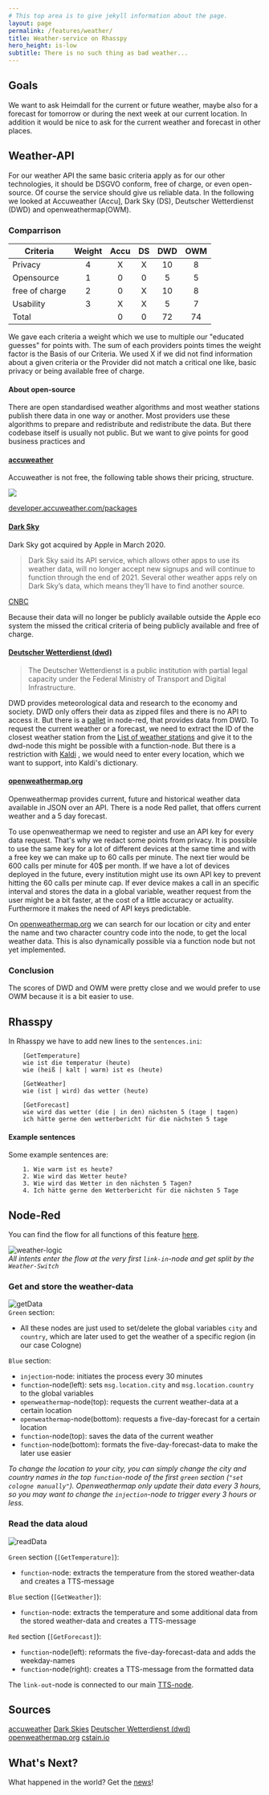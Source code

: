 ```yaml
---
# This top area is to give jekyll information about the page.
layout: page
permalink: /features/weather/
title: Weather-service on Rhasspy
hero_height: is-low
subtitle: There is no such thing as bad weather...
---
```


## Goals

We want to ask Heimdall for the current or future weather, maybe also for a forecast for tomorrow or during the next week
at our current location. In addition it would be nice to ask for the current weather and forecast in other places.

## Weather-API
For our weather API the same basic criteria apply as for our other technologies, it should be DSGVO conform, free of charge,
or even open-source. Of course the service should give us reliable data. In the following we looked at Accuweather (Accu], Dark Sky (DS),
Deutscher Wetterdienst (DWD) and openweathermap(OWM).

### Comparrison

| Criteria      |Weight | Accu  | DS    | DWD   | OWM   |
|---------------|:-----:|:-----:|:-----:|:-----:|:-----:|       
| Privacy       | 4     | X     | X     | 10    | 8     |
| Opensource    | 1     | 0     | 0     | 5     | 5     |
| free of charge| 2     | 0     | X     | 10    | 8     |
| Usability     | 3     | X     | X     | 5     | 7     |
| Total         |       | 0     | 0     | 72    | 74    |

We gave each criteria a weight which we use to multiple our "educated guesses" for points with. The sum of each providers
points times the weight factor is the Basis of our Criteria. We used X if we did not find information about a given criteria
or the Provider did not match a critical one like, basic privacy or being available free of charge.

#### About open-source

There are open standardised weather algorithms and most weather stations publish there data in one way or another. Most 
providers use these algorithms to prepare and redistribute and redistribute the data. But there codebase itself is usually not 
public. But we want to give points for good business practices and  

#### [accuweather](https://www.accuweather.com/)

Accuweather is not free, the following table shows their pricing, structure.

![](./../../assets/accuweather-pricing.png)

[developer.accuweather.com/packages](https://developer.accuweather.com/packages)

#### [Dark Sky](https://darksky.net)

Dark Sky got acquired by Apple in March 2020.

> Dark Sky said its API service, which allows other apps to use its weather data, will no longer accept new signups and 
> will continue to function through the end of 2021. Several other weather apps rely on Dark Sky’s data, which means 
> they’ll have to find another source.

[CNBC](https://www.cnbc.com/2020/03/31/apple-buys-popular-weather-app-dark-sky.html)

Because their data will no longer be publicly available outside the Apple eco system the missed the critical criteria of
being publicly available and free of charge.

#### [Deutscher Wetterdienst (dwd)](https://www.dwd.de/DE/derdwd/derdwd_node.html)

> The Deutscher Wetterdienst is a public institution with partial legal capacity under the Federal Ministry of Transport
> and Digital Infrastructure.

DWD provides meteorological data and research to the economy and society.
DWD only offers their data as zipped files and there is no API to access it. But there is a
[pallet](https://flows.nodered.org/node/node-red-contrib-dwd-local-weather) in node-red, that provides
data from DWD. To request the current weather or a forecast, we need to extract the ID of the closest weather station from
the [List of weather stations](https://www.dwd.de/DE/leistungen/met_verfahren_mosmix/mosmix_stationskatalog.cfg?view=nasPublication&nn=16102)
and give it to the dwd-node this might be possible with a function-node. But there is a restriction with 
[Kaldi](../tech-stack/kaldi.md)
, we would need to enter every location, which we want to support, into Kaldi's dictionary.

#### [openweathermap.org](https://openweathermap.org/)

Openweathermap provides current, future and historical weather data available in JSON over an API. There is a node Red
pallet, that offers current weather and a 5 day forecast.

To use openweathermap we need to register and use an API key for every data request. That's why we redact some points from
privacy. It is possible to use the same key for a lot of different devices at the same time and with a free key we can
 make up to 60 calls per minute. The next tier would be 600 calls per minute for 40$ per month. If we have a lot of devices
 deployed in the future, every institution might use its own API key to prevent hitting the 60 calls per minute cap.
 If ever device makes a call in an specific interval and stores the data in a global variable, weather request from the
 user might be a bit faster, at the cost of a little accuracy or actuality. Furthermore it makes the need of API keys
 predictable.

On [openweathermap.org](https://openweathermap.org/find?q=) we can search for our location or city and enter the name and
two character country code into the node, to get the local weather data. This is also dynamically possible via a function node
but not yet implemented.

### Conclusion

The scores of DWD and OWM were pretty close and we would prefer to use OWM because it is a bit easier to use.





## Rhasspy
In Rhasspy we have to add new lines to the `sentences.ini`:
```textmate
    [GetTemperature]
    wie ist die temperatur (heute)
    wie (heiß | kalt | warm) ist es (heute)
    
    [GetWeather]
    wie (ist | wird) das wetter (heute)
    
    [GetForecast]
    wie wird das wetter (die | in den) nächsten 5 (tage | tagen)
    ich hätte gerne den wetterbericht für die nächsten 5 tage
```

#### Example sentences
Some example sentences are:
```textmate
    1. Wie warm ist es heute?
    2. Wie wird das Wetter heute?
    3. Wie wird das Wetter in den nächsten 5 Tagen?
    4. Ich hätte gerne den Wetterbericht für die nächsten 5 Tage
```
## Node-Red

You can find the flow for all functions of this feature [here](https://github.com/th-koeln-intia/ip-sprachassistent-team2/blob/master/node-red/weather.json).  

![weather-logic](../../assets/Node-Red/Epics/Weather/Weather.png)  
*All intents enter the flow at the very first `link-in`-node and get split by the `Weather-Switch`*

### Get and store the weather-data
![getData](../../assets/Node-Red/Epics/Weather/getData.png)  
`Green` section:  
- All these nodes are just used to set/delete the global variables `city` and `country`, which are later used to get the weather of a specific region (in our case Cologne)
  
`Blue` section:
- `injection`-node: initiates the process every 30 minutes
- `function`-node(left): sets `msg.location.city` and `msg.location.country` to the global variables
- `openweathermap`-node(top): requests the current weather-data at a certain location
- `openweathermap`-node(bottom): requests a five-day-forecast for a certain location
- `function`-node(top): saves the data of the current weather 
- `function`-node(bottom): formats the five-day-forecast-data to make the later use easier

*To change the location to your city, you can simply change the city and country names in the top `function`-node of the first `green` section (`"set cologne manually"`).
Openweathermap only update their data every 3 hours, so you may want to change the `injection`-node to trigger every 3 hours or less.*

### Read the data aloud
![readData](../../assets/Node-Red/Epics/Weather/readData.png)  

`Green` section (`[GetTemperature]`):
-  `function`-node: extracts the temperature from the stored weather-data and creates a TTS-message

`Blue` section (`[GetWeather]`):  
-  `function`-node: extracts the temperature and some additional data from the stored weather-data and creates a TTS-message 

`Red` section (`[GetForecast]`):
- `function`-node(left): reformats the five-day-forecast-data and adds the weekday-names
- `function`-node(right): creates a TTS-message from the formatted data

The `link-out`-node is connected to our main [TTS-node](./../tech-stack/hermesmqtt.md#tts).

## Sources
[accuweather](https://www.accuweather.com/)
[Dark Skies](https://darksky.net)
[Deutscher Wetterdienst (dwd)](https://www.dwd.de/DE/derdwd/derdwd_node.html)
[openweathermap.org](https://openweathermap.org/)
[cstain.io](https://cstan.io/?p=12097&lang=en)

## What's Next?

What happened in the world?
Get the [news](./not-required/news.md)!